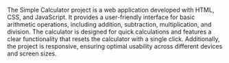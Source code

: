 The Simple Calculator project is a web application developed with HTML, CSS, and JavaScript. It provides a user-friendly interface for basic arithmetic operations, including addition, subtraction, multiplication, and division. The calculator is designed for quick calculations and features a clear functionality that resets the calculator with a single click. Additionally, the project is responsive, ensuring optimal usability across different devices and screen sizes.
